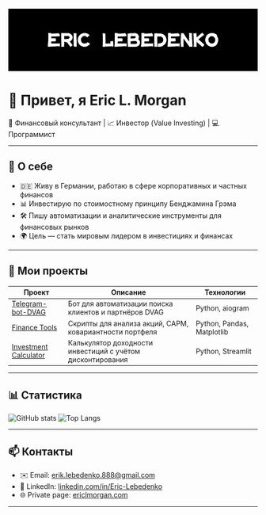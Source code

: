 ![banner](https://github.com/Eric-Lebedenko/Eric-Lebedenko/blob/main/assets/GIT%20BANNER.jpg)

# 👋 Привет, я Eric L. Morgan

💼 Финансовый консультант | 📈 Инвестор (Value Investing) | 💻 Программист

---

## 🚀 О себе
- 🇩🇪 Живу в Германии, работаю в сфере корпоративных и частных финансов
- 📊 Инвестирую по стоимостному принципу Бенджамина Грэма
- 🛠 Пишу автоматизации и аналитические инструменты для финансовых рынков
- 🌍 Цель — стать мировым лидером в инвестициях и финансах

---

## 📂 Мои проекты
| Проект | Описание | Технологии |
|--------|----------|------------|
| [Telegram-bot-DVAG](https://github.com/Eric-Lebedenko/Telegram-bot-DVAG) | Бот для автоматизации поиска клиентов и партнёров DVAG | Python, aiogram |
| [Finance Tools](#) | Скрипты для анализа акций, CAPM, ковариантности портфеля | Python, Pandas, Matplotlib |
| [Investment Calculator](#) | Калькулятор доходности инвестиций с учётом дисконтирования | Python, Streamlit |

---

## 📊 Статистика
![GitHub stats](https://github-readme-stats.vercel.app/api?username=Eric-Lebedenko&show_icons=true&theme=dark)
![Top Langs](https://github-readme-stats.vercel.app/api/top-langs/?username=Eric-Lebedenko&layout=compact&theme=dark)

---

## 📫 Контакты
- ✉️ Email: [erik.lebedenko.888@gmail.com](mailto:erik.lebedenko.888@gmail.com)
- 💼 LinkedIn: [linkedin.com/in/Eric-Lebedenko](#)
- 🌐 Private page: [ericlmorgan.com](https://ericlmorgan.com)

---

